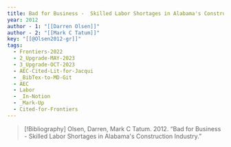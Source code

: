 ```yaml
---
title: Bad for Business -  Skilled Labor Shortages in Alabama's Construction Industry
year: 2012
author - 1: "[[Darren Olsen]]"
author - 2: "[[Mark C Tatum]]"
key: "[[@Olsen2012-gr]]"
tags:
  - Frontiers-2022
  - 2_Upgrade-MAY-2023
  - 3_Upgrade-OCT-2023
  - AEC-Cited-Lit-for-Jacqui
  - _BibTex-to-MD-Git
  - AEC
  - Labor
  - _In-Notion
  - _Mark-Up
  - Cited-for-Frontiers
---
```


> [!Bibliography]
> Olsen, Darren, Mark C Tatum. 2012. “Bad for Business -  Skilled Labor Shortages in Alabama's Construction Industry.”